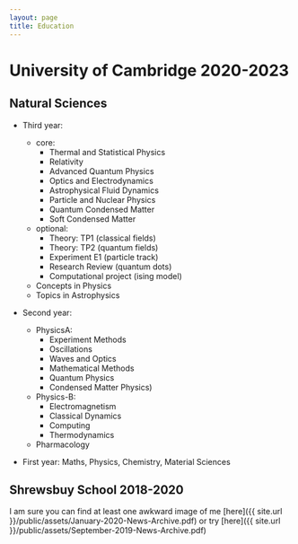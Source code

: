 ```yaml
---
layout: page
title: Education
---
```


# University of Cambridge 2020-2023

## Natural Sciences
- Third year: 
  - core:
    * Thermal and Statistical Physics 
    * Relativity
    * Advanced Quantum Physics
    * Optics and Electrodynamics
    * Astrophysical Fluid Dynamics
    * Particle and Nuclear Physics
    * Quantum Condensed Matter
    * Soft Condensed Matter
  - optional:
    * Theory: TP1 (classical fields)
    * Theory: TP2 (quantum fields)
    * Experiment E1 (particle track)
    * Research Review (quantum dots)
    * Computational project (ising model)
  - Concepts in Physics
  - Topics in Astrophysics

- Second year: 
  - PhysicsA: 
    * Experiment Methods
    * Oscillations
    * Waves and Optics
    * Mathematical Methods
    * Quantum Physics
    * Condensed Matter Physics)
  - Physics-B:
    * Electromagnetism
    * Classical Dynamics
    * Computing
    * Thermodynamics
  - Pharmacology

- First year: Maths, Physics, Chemistry, Material Sciences

## Shrewsbuy School 2018-2020

I am sure you can find at least one awkward image of me [here]({{ site.url }}/public/assets/January-2020-News-Archive.pdf) or try [here]({{ site.url }}/public/assets/September-2019-News-Archive.pdf) 

